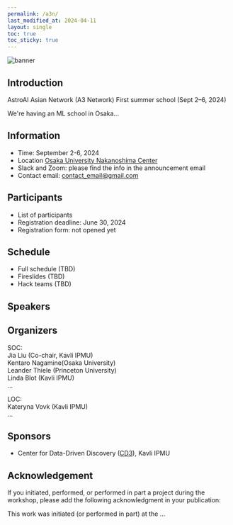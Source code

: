 ```yaml
---
permalink: /a3n/
last_modified_at: 2024-04-11
layout: single
toc: true
toc_sticky: true
---
```


![banner](/_images/banner.png)
## Introduction
AstroAI Asian Network (A3 Network) 
First summer school (Sept 2–6, 2024) 

We're having an ML school in Osaka...

## Information

* Time: September 2-6, 2024
* Location [Osaka University Nakanoshima Center](https://www.onc.osaka-u.ac.jp/)
* Slack and Zoom: please find the info in the announcement email 
* Contact email: contact_email@gmail.com
  
## Participants 

* List of participants
* Registration deadline: June 30, 2024
* Registration form: not opened yet


## Schedule

* Full schedule (TBD)
* Fireslides (TBD)
* Hack teams (TBD)

## Speakers


## Organizers

SOC:\
Jia Liu (Co-chair, Kavli IPMU)\
Kentaro Nagamine(Osaka University)\
Leander Thiele (Princeton University)\
Linda Blot (Kavli IPMU)\
...

LOC:\
Kateryna Vovk (Kavli IPMU)\
...

## Sponsors

* Center for Data-Driven Discovery ([CD3](https://cd3.ipmu.jp/)), Kavli IPMU


## Acknowledgement

If you initiated, performed, or performed in part a project during the workshop, please add the following acknowledgment in your publication:

This work was initiated (or performed in part) at the ...
